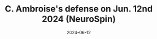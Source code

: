 ---
title: C. Ambroise's defense on Jun. 12nd 2024 (NeuroSpin)
desc:
ext_url: https://theses.fr/2024UPAST065
date: 2024-06-12
---